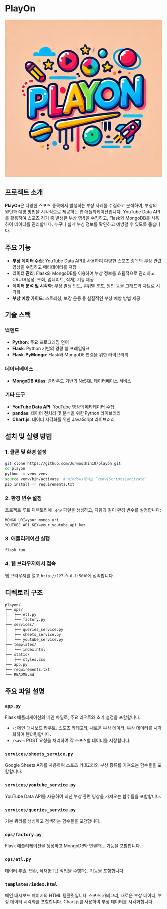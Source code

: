 # PlayOn
![logo](src/static/img/palyon-log-img.jpeg)

## 프로젝트 소개

**PlayOn**은 다양한 스포츠 종목에서 발생하는 부상 사례를 수집하고 분석하여, 부상의 원인과 예방 방법을 시각적으로 제공하는 웹 애플리케이션입니다. YouTube Data API를 활용하여 스포츠 경기 중 발생한 부상 영상을 수집하고, Flask와 MongoDB를 사용하여 데이터를 관리합니다. 누구나 쉽게 부상 정보를 확인하고 예방할 수 있도록 돕습니다.

## 주요 기능

- **부상 데이터 수집**: YouTube Data API를 사용하여 다양한 스포츠 종목의 부상 관련 영상을 수집하고 메타데이터를 저장
- **데이터 관리**: Flask와 MongoDB를 이용하여 부상 정보를 효율적으로 관리하고 CRUD(생성, 조회, 업데이트, 삭제) 기능 제공
- **데이터 분석 및 시각화**: 부상 발생 빈도, 부위별 분포, 원인 등을 그래프와 차트로 시각화
- **부상 예방 가이드**: 스트레칭, 보강 운동 등 실질적인 부상 예방 방법 제공

## 기술 스택

### 백엔드
- **Python**: 주요 프로그래밍 언어
- **Flask**: Python 기반의 경량 웹 프레임워크
- **Flask-PyMongo**: Flask와 MongoDB 연결을 위한 라이브러리

### 데이터베이스
- **MongoDB Atlas**: 클라우드 기반의 NoSQL 데이터베이스 서비스

### 기타 도구
- **YouTube Data API**: YouTube 영상의 메타데이터 수집
- **pandas**: 데이터 전처리 및 분석을 위한 Python 라이브러리
- **Chart.js**: 데이터 시각화를 위한 JavaScript 라이브러리

## 설치 및 실행 방법

### 1. 클론 및 환경 설정
```bash
git clone https://github.com/Junwooshin10/playon.git
cd playon
python -m venv venv
source venv/bin/activate  # Windows에서는 `venv\Scripts\activate`
pip install -r requirements.txt
```

### 2. 환경 변수 설정
프로젝트 루트 디렉토리에 `.env` 파일을 생성하고, 다음과 같이 환경 변수를 설정합니다:
```
MONGO_URI=your_mongo_uri
YOUTUBE_API_KEY=your_youtube_api_key
```

### 3. 애플리케이션 실행
```bash
flask run
```

### 4. 웹 브라우저에서 접속
웹 브라우저를 열고 `http://127.0.0.1:5000`에 접속합니다.

## 디렉토리 구조
```
playon/
├── ops/
│   ├── etl.py
│   └── factory.py
├── services/
│   ├── queries_service.py
│   ├── sheets_service.py
│   └── youtube_service.py
├── templates/
│   └── index.html
├── static/
│   ├── styles.css
├── app.py
├── requirements.txt
└── README.md
```

## 주요 파일 설명

### `app.py`
Flask 애플리케이션의 메인 파일로, 주요 라우트와 초기 설정을 포함합니다.
- `/`: 메인 대시보드 라우트. 스포츠 카테고리, 새로운 부상 데이터, 부상 데이터를 시각화하여 렌더링합니다.
- `/save`: POST 요청을 처리하여 각 스포츠별 데이터를 저장합니다.

### `services/sheets_service.py`
Google Sheets API를 사용하여 스포츠 카테고리와 부상 종류를 가져오는 함수들을 포함합니다.

### `services/youtube_service.py`
YouTube Data API를 사용하여 최신 부상 관련 영상을 가져오는 함수들을 포함합니다.

### `services/queries_service.py`
기본 쿼리를 생성하고 검색하는 함수들을 포함합니다.

### `ops/factory.py`
Flask 애플리케이션을 생성하고 MongoDB와 연결하는 기능을 포함합니다.

### `ops/etl.py`
데이터 추출, 변환, 적재(ETL) 작업을 수행하는 기능을 포함합니다.

### `templates/index.html`
메인 대시보드 페이지의 HTML 템플릿입니다. 스포츠 카테고리, 새로운 부상 데이터, 부상 데이터 시각화를 포함합니다. Chart.js를 사용하여 부상 데이터를 시각화합니다.